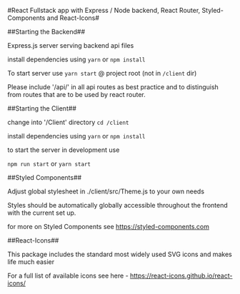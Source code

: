 #React Fullstack app with Express / Node backend, React Router, Styled-Components and React-Icons#

##Starting the Backend##

Express.js server serving backend api files

install dependencies using `yarn` or `npm install`

To start server use `yarn start` @ project root (not in `/client` dir)

Please include '/api/' in all api routes as best practice and to distinguish from routes that are to be used by react router.

##Starting the Client##

change into '/Client' directory `cd /client`

install dependencies using `yarn` or `npm install`

to start the server in development use

`npm run start` or `yarn start`

##Styled Components##

Adjust global stylesheet in ./client/src/Theme.js to your own needs

Styles should be automatically globally accessible throughout the frontend with the current set up.

for more on Styled Components see https://styled-components.com

##React-Icons##

This package includes the standard most widely used SVG icons and makes life much easier

For a full list of available icons see here - https://react-icons.github.io/react-icons/
